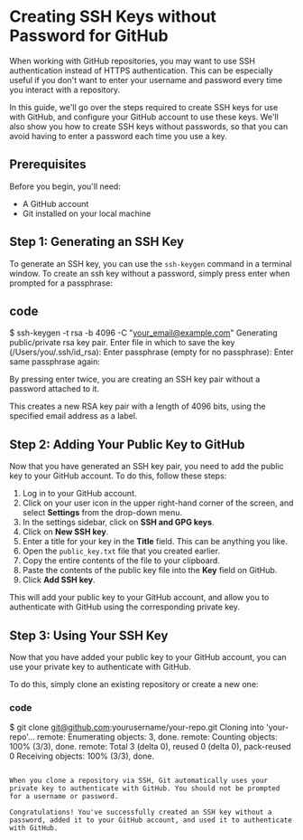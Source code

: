 # Creating SSH Keys without Password for GitHub

When working with GitHub repositories, you may want to use SSH authentication instead of HTTPS authentication. This can be especially useful if you don't want to enter your username and password every time you interact with a repository.

In this guide, we'll go over the steps required to create SSH keys for use with GitHub, and configure your GitHub account to use these keys. We'll also show you how to create SSH keys without passwords, so that you can avoid having to enter a password each time you use a key.

## Prerequisites

Before you begin, you'll need:

- A GitHub account
- Git installed on your local machine

## Step 1: Generating an SSH Key

To generate an SSH key, you can use the `ssh-keygen` command in a terminal window. To create an ssh key without a password, simply press enter when prompted for a passphrase:

## code
$ ssh-keygen -t rsa -b 4096 -C "your_email@example.com"
Generating public/private rsa key pair.
Enter file in which to save the key (/Users/you/.ssh/id_rsa): 
Enter passphrase (empty for no passphrase):
Enter same passphrase again:

By pressing enter twice, you are creating an SSH key pair without a password attached to it.

This creates a new RSA key pair with a length of 4096 bits, using the specified email address as a label.

## Step 2: Adding Your Public Key to GitHub

Now that you have generated an SSH key pair, you need to add the public key to your GitHub account. To do this, follow these steps:

1. Log in to your GitHub account.
2. Click on your user icon in the upper right-hand corner of the screen, and select **Settings** from the drop-down menu.
3. In the settings sidebar, click on **SSH and GPG keys**.
4. Click on **New SSH key**.
5. Enter a title for your key in the **Title** field. This can be anything you like.
6. Open the `public_key.txt` file that you created earlier.
7. Copy the entire contents of the file to your clipboard.
8. Paste the contents of the public key file into the **Key** field on GitHub.
9. Click **Add SSH key**.

This will add your public key to your GitHub account, and allow you to authenticate with GitHub using the corresponding private key.

## Step 3: Using Your SSH Key

Now that you have added your public key to your GitHub account, you can use your private key to authenticate with GitHub.

To do this, simply clone an existing repository or create a new one:

### code

$ git clone git@github.com:yourusername/your-repo.git
Cloning into 'your-repo'...
remote: Enumerating objects: 3, done.
remote: Counting objects: 100% (3/3), done.
remote: Total 3 (delta 0), reused 0 (delta 0), pack-reused 0
Receiving objects: 100% (3/3), done.
```

When you clone a repository via SSH, Git automatically uses your private key to authenticate with GitHub. You should not be prompted for a username or password.

Congratulations! You've successfully created an SSH key without a password, added it to your GitHub account, and used it to authenticate with GitHub.